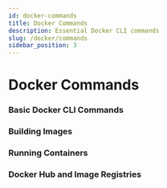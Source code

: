 ```yaml
---
id: docker-commands
title: Docker Commands
description: Essential Docker CLI commands
slug: /docker/commands
sidebar_position: 3
---
```


# Docker Commands

### Basic Docker CLI Commands

### Building Images

### Running Containers

### Docker Hub and Image Registries